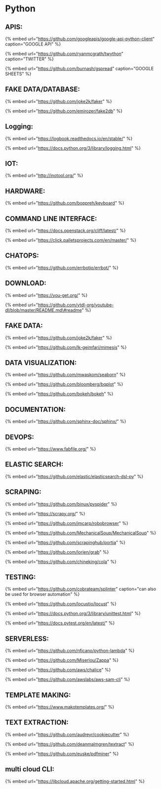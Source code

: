 # Python

## APIS:

{% embed url="https://github.com/googleapis/google-api-python-client" caption="GOOGLE API" %}

{% embed url="https://github.com/ryanmcgrath/twython" caption="TWITTER" %}

{% embed url="https://github.com/burnash/gspread" caption="GOOGLE SHEETS" %}

## FAKE DATA/DATABASE:

{% embed url="https://github.com/joke2k/faker" %}

{% embed url="https://github.com/emirozer/fake2db" %}





## Logging:

{% embed url="https://logbook.readthedocs.io/en/stable/" %}

{% embed url="https://docs.python.org/3/library/logging.html" %}

## IOT:

{% embed url="http://inotool.org/" %}

## HARDWARE:

{% embed url="https://github.com/boppreh/keyboard" %}

## COMMAND LINE INTERFACE:

{% embed url="https://docs.openstack.org/cliff/latest/" %}

{% embed url="https://click.palletsprojects.com/en/master/" %}

## CHATOPS:

{% embed url="https://github.com/errbotio/errbot/" %}



## DOWNLOAD:

{% embed url="https://you-get.org/" %}

{% embed url="https://github.com/ytdl-org/youtube-dl/blob/master/README.md\#readme" %}

## FAKE DATA:

{% embed url="https://github.com/joke2k/faker" %}

{% embed url="https://github.com/lk-geimfari/mimesis" %}



## DATA VISUALIZATION:

{% embed url="https://github.com/mwaskom/seaborn" %}

{% embed url="https://github.com/bloomberg/bqplot" %}

{% embed url="https://github.com/bokeh/bokeh" %}



## DOCUMENTATION:

{% embed url="https://github.com/sphinx-doc/sphinx/" %}

## DEVOPS:

{% embed url="https://www.fabfile.org/" %}

## ELASTIC SEARCH:

{% embed url="https://github.com/elastic/elasticsearch-dsl-py" %}

## SCRAPING:

{% embed url="https://github.com/binux/pyspider" %}



{% embed url="https://scrapy.org/" %}

{% embed url="https://github.com/jmcarp/robobrowser" %}

{% embed url="https://github.com/MechanicalSoup/MechanicalSoup" %}

{% embed url="https://github.com/scrapinghub/portia" %}

{% embed url="https://github.com/lorien/grab" %}

{% embed url="https://github.com/chineking/cola" %}

## TESTING:

{% embed url="https://github.com/cobrateam/splinter" caption="can also be used for browser automation" %}

{% embed url="https://github.com/locustio/locust" %}

{% embed url="https://docs.python.org/3/library/unittest.html" %}

{% embed url="https://docs.pytest.org/en/latest/" %}

## SERVERLESS:

{% embed url="https://github.com/nficano/python-lambda" %}

{% embed url="https://github.com/Miserlou/Zappa" %}

{% embed url="https://github.com/aws/chalice" %}

{% embed url="https://github.com/awslabs/aws-sam-cli" %}



## TEMPLATE MAKING:

{% embed url="https://www.makotemplates.org/" %}

## TEXT EXTRACTION:

{% embed url="https://github.com/audreyr/cookiecutter" %}



{% embed url="https://github.com/deanmalmgren/textract" %}

{% embed url="https://github.com/euske/pdfminer" %}



## multi cloud CLI:

{% embed url="https://libcloud.apache.org/getting-started.html" %}



